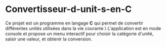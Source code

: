 # Convertisseur-d-unit-s-en-C
Ce projet est un programme en langage **C** qui permet de convertir différentes unités utilisées dans la vie courante.\ L'application est en mode console et propose un menu interactif pour choisir la catégorie d'unité, saisir une valeur, et obtenir la conversion.
